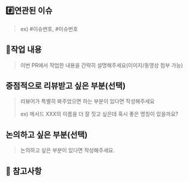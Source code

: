## #️⃣연관된 이슈

> ex) #이슈번호, #이슈번호

## 📝작업 내용

> 이번 PR에서 작업한 내용을 간략히 설명해주세요(이미지/동영상 첨부 가능)

## 중점적으로 리뷰받고 싶은 부분(선택)
> 리뷰어가 특별히 봐주었으면 하는 부분이 있다면 작성해주세요
>
> ex) 메서드 XXX의 이름을 더 잘 짓고 싶은데 혹시 좋은 명칭이 있을까요?


## 논의하고 싶은 부분(선택)
>논의하고 싶은 부분이 있다면 작성해주세요.

## 🫡 참고사항
